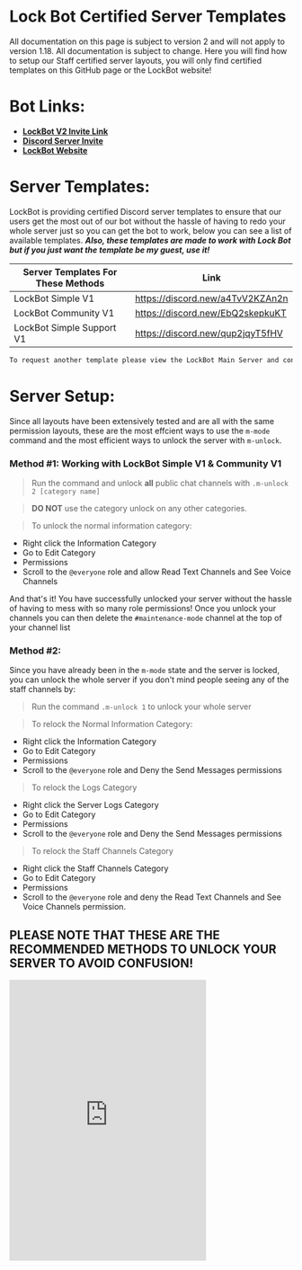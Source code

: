 # Lock Bot Certified Server Templates
All documentation on this page is subject to version 2 and will not apply to version 1.18. All documentation is subject to change. Here you will find how to setup our Staff certified server layouts, you will only find certified templates on this GitHub page or the LockBot website!

# Bot Links:
- **[LockBot V2 Invite Link](https://discordapp.com/oauth2/authorize?client_id=422082687310888971&permissions=0&scope=bot)**
- **[Discord Server Invite](https://discord.gg/9t2csSh)**
- **[LockBot Website](https://support.lockbot.network/)**

# Server Templates:

LockBot is providing certified Discord server templates to ensure that our users get the most out of our bot without the hassle of having to redo your whole server just so you can get the bot to work, below you can see a list of available templates. ***Also, these templates are made to work with Lock Bot but if you just want the template be my guest, use it!***

| Server Templates For These Methods | Link |
| ------ | ------ |
| LockBot Simple V1 | https://discord.new/a4TvV2KZAn2n |
| LockBot Community V1 | https://discord.new/EbQ2skepkuKT |
| LockBot Simple Support V1 | https://discord.new/qup2jqyT5fHV |

```sh
To request another template please view the LockBot Main Server and contact @Soocle#5944!
```

# Server Setup:
Since all layouts have been extensively tested and are all with the same permission layouts, these are the most effcient ways to use the `m-mode` command and the most efficient ways to unlock the server with `m-unlock`.

### Method #1: Working with **LockBot Simple V1 & Community V1**
> Run the command and unlock **all** public chat channels with `.m-unlock 2 [category name]`

> **DO NOT** use the category unlock on any other categories.

> To unlock the normal information category:
-  Right click the Information Category
- Go to Edit Category
- Permissions
- Scroll to the `@everyone` role and allow Read Text Channels and See Voice Channels

And that's it! You have successfully unlocked your server without the hassle of having to mess with so many role permissions! Once you unlock your channels you can then delete the `#maintenance-mode` channel at the top of your channel list

### Method #2: 
Since you have already been in the `m-mode` state and the server is locked, you can unlock the whole server if you don't mind people seeing any of the staff channels by:

> Run the command `.m-unlock 1` to unlock your whole server

> To relock the Normal Information Category:
-  Right click the Information Category
- Go to Edit Category
- Permissions
- Scroll to the `@everyone` role and Deny the Send Messages permissions

> To relock the Logs Category
-  Right click the Server Logs Category
- Go to Edit Category
- Permissions
- Scroll to the `@everyone` role and Deny the Send Messages permissions

> To relock the Staff Channels Category
-  Right click the Staff Channels Category
- Go to Edit Category
- Permissions
- Scroll to the `@everyone` role and deny the Read Text Channels and See Voice Channels permission.


## PLEASE NOTE THAT THESE ARE THE RECOMMENDED METHODS TO UNLOCK YOUR SERVER TO AVOID CONFUSION!

<iframe src="https://discordapp.com/widget?id=389411544594645012&theme=dark" width="350" height="500" allowtransparency="true" frameborder="0"></iframe>
